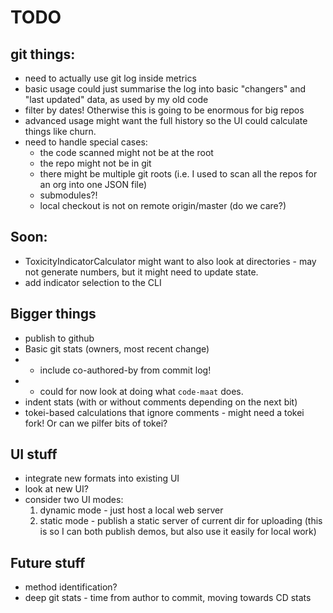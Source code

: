 # TODO

## git things:
- need to actually use git log inside metrics
- basic usage could just summarise the log into basic "changers" and "last updated" data, as used by my old code
- filter by dates! Otherwise this is going to be enormous for big repos
- advanced usage might want the full history so the UI could calculate things like churn.
- need to handle special cases:
  - the code scanned might not be at the root
  - the repo might not be in git
  - there might be multiple git roots (i.e. I used to scan all the repos for an org into one JSON file)
  - submodules?!
  - local checkout is not on remote origin/master (do we care?)

## Soon:
* ToxicityIndicatorCalculator might want to also look at directories - may not generate numbers, but it might need to update state.
* add indicator selection to the CLI

## Bigger things
* publish to github
* Basic git stats (owners, most recent change)
* * include co-authored-by from commit log!
* * could for now look at doing what `code-maat` does.
* indent stats (with or without comments depending on the next bit)
* tokei-based calculations that ignore comments - might need a tokei fork! Or can we pilfer bits of tokei?

## UI stuff
* integrate new formats into existing UI
* look at new UI?
* consider two UI modes:
  1. dynamic mode - just host a local web server
  2. static mode - publish a static server of current dir for uploading
  (this is so I can both publish demos, but also use it easily for local work)

## Future stuff
* method identification?
* deep git stats - time from author to commit, moving towards CD stats